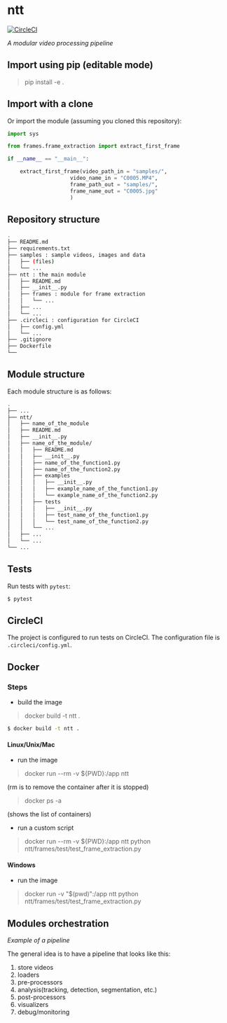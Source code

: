 # ntt

[![CircleCI](https://dl.circleci.com/status-badge/img/gh/centralelyon/ntt/tree/main.svg?style=svg)](https://dl.circleci.com/status-badge/redirect/gh/centralelyon/ntt/tree/main)

_A modular video processing pipeline_

## Import using pip (editable mode)

> pip install -e .    

## Import with a clone

Or import the module (assuming you cloned this repository):

```python
import sys

from frames.frame_extraction import extract_first_frame

if __name__ == "__main__":

    extract_first_frame(video_path_in = "samples/", 
                    video_name_in = "C0005.MP4",
                    frame_path_out = "samples/",
                    frame_name_out = "C0005.jpg" 
                    )
```

## Repository structure

```bash
.
├── README.md
├── requirements.txt
├── samples : sample videos, images and data
│   ├── (files)
│   └── ...
├── ntt : the main module
│   ├── README.md
│   ├── __init__.py
│   ├── frames : module for frame extraction
│   │   └── ...
│   ├── ...
│   └── ...
├── .circleci : configuration for CircleCI
│   ├── config.yml
│   └── ...
├── .gitignore
├── Dockerfile
└──
```

## Module structure

Each module structure is as follows:

```bash
.
├── ...
├── ntt/
│   ├── name_of_the_module
│   ├── README.md
│   ├── __init__.py
│   ├── name_of_the_module/
│   │   ├── README.md
│   │   ├── __init__.py
│   │   ├── name_of_the_function1.py
│   │   ├── name_of_the_function2.py
│   │   ├── examples
│   │   │   ├── __init__.py
│   │   │   ├── example_name_of_the_function1.py
│   │   │   └── example_name_of_the_function2.py
│   │   ├── tests
│   │   │   ├── __init__.py
│   │   │   ├── test_name_of_the_function1.py
│   │   │   └── test_name_of_the_function2.py
│   │   └── ...
│   ├── ...
│   └── ...
└── ...
```

## Tests

Run tests with `pytest`:

```bash
$ pytest
```

## CircleCI

The project is configured to run tests on CircleCI. The configuration file is `.circleci/config.yml`.

## Docker

### Steps

- build the image

> docker build -t ntt . 

```bash
$ docker build -t ntt .
```
 
#### Linux/Unix/Mac

- run the image

> docker run --rm -v ${PWD}:/app ntt

(rm is to remove the container after it is stopped)

> docker ps -a

(shows the list of containers)

- run a custom script

> docker run --rm -v ${PWD}:/app ntt python ntt/frames/test/test_frame_extraction.py

#### Windows

- run the image

> docker run -v "$(pwd)":/app ntt python ntt/frames/test/test_frame_extraction.py


## Modules orchestration

_Example of a pipeline_

The general idea is to have a pipeline that looks like this:

1. store videos
2. loaders
3. pre-processors
4. analysis(tracking, detection, segmentation, etc.)
5. post-processors
6. visualizers
7. debug/monitoring

